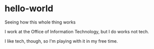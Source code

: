 # hello-world
Seeing how this whole thing works

I work at the Office of Information Technology, but I do works not tech.

I like tech, though, so I'm playing with it in my free time.
